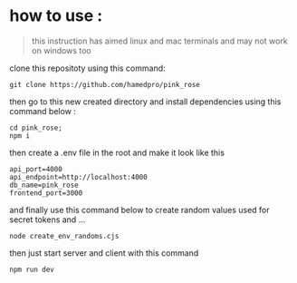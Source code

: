 # how to use :
> this instruction has aimed linux and mac terminals and may not work on windows too 

clone this repositoty using this command:
```
git clone https://github.com/hamedpro/pink_rose
```

then go to this new created directory and install dependencies using this command below :

```
cd pink_rose;
npm i 
```

then create a .env file in the root and make it look like this 

```
api_port=4000
api_endpoint=http://localhost:4000
db_name=pink_rose
frontend_port=3000
```

and finally use this command below to create random values used for secret tokens and ... 
```
node create_env_randoms.cjs
```

then just start server and client with this command

```
npm run dev
```
